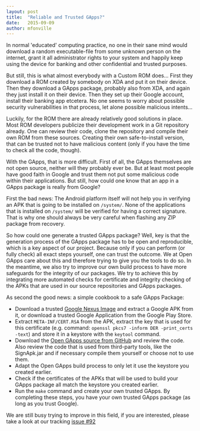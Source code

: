 ```yaml
---
layout: post
title:  "Reliable and Trusted GApps?"
date:   2015-09-09
author: mfonville
---
```

In normal 'educated' computing practice, no one in their sane mind would download a random executable-file from some unknown person on the internet, grant it all administrator rights to your system and happily keep using the device for banking and other confidential and trusted purposes.

But still, this is what almost everybody with a Custom ROM does... First they download a ROM created by somebody on XDA and put it on their device. Then they download a GApps package, probably also from XDA, and again they just install it on their device. Then they set up their Google account, install their banking app etcetera. No one seems to worry about possible security vulnerabilities in that process, let alone possible malicious intents...

Luckily, for the ROM there are already relatively good solutions in place. Most ROM developers publicize their development work in a Git repository already. One can review their code, clone the repository and compile their own ROM from these sources. Creating their own safe-to-install version, that can be trusted not to have malicious content (only if you have the time to check all the code, though).

With the GApps, that is more difficult. First of all, the GApps themselves are not open source, neither will they probably ever be. But at least most people have good faith in Google and trust them not put some malicious code within their applications. But still, how could one know that an app in a GApps package is really from Google?

First the bad news: The Android platform itself will not help you in verifying an APK that is going to be installed on `/system/`. None of the applications that is installed on `/system/` will be verified for having a correct signature. That is why one should always be very careful when flashing any ZIP package from recovery.

So how could one generate a trusted GApps package? Well, key is that the generation process of the GApps package has to be open and reproducible, which is a key aspect of our project. Because only if you can perform (or fully check) all exact steps yourself, one can trust the outcome. We at Open GApps care about this and therefore trying to give you the tools to do so.
In the meantime, we also try to improve our own build process to have more safeguards for the integrity of our packages. We try to achieve this by integrating more automated checks for certificate and integrity checking of the APKs that are used in our source repositories and GApps packages.

As second the good news: a simple cookbook to a safe GApps Package:
* Download a trusted [Google Nexus Image](https://developers.google.com/android/nexus/images) and extract a Google APK from it, or download a trusted Google Application from the Google Play Store.
* Extract `META-INF/CERT.RSA` from the APK, extract the key that is used for this certificate (e.g. command: `openssl pkcs7 -inform DER -print_certs -text`) and store it in a keystore with the `keytool` command.
* Download the [Open GApps source from GitHub](https://github.com/opengapps/opengapps) and review the code. Also review the code that is used from third-party tools, like the SignApk.jar and if necessary compile them yourself or choose not to use them.
* Adapt the Open GApps build process to only let it use the keystore you created earlier.
* Check if the certificates of the APKs that will be used to build your GApps package all match the keystore you created earlier.
* Run the `make` command and create your own trusted GApps.
By completing these steps, you have your own trusted GApps package (as long as you trust Google).

We are still busy trying to improve in this field, if you are interested, please take a look at our tracking [issue #92](https://github.com/opengapps/opengapps/issues/92﻿)
